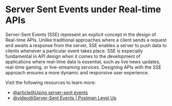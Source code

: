 # Server Sent Events under Real-time APIs

Server-Sent Events (SSE) represent an explicit concept in the design of Real-time APIs. Unlike traditional approaches where a client sends a request and awaits a response from the server, SSE enables a server to push data to clients whenever a particular event takes place. SSE is especially fundamental in API design when it comes to the development of applications where real-time data is essential, such as live news updates, real-time gaming, or live-streaming services. Designing APIs with the SSE approach ensures a more dynamic and responsive user experience.

Visit the following resources to learn more:

- [@article@Using server-sent events](https://developer.mozilla.org/en-US/docs/Web/API/Server-sent_events/Using_server-sent_events)
- [@video@Server-Sent Events | Postman Level Up](https://www.youtube.com/watch?v=KrE044J8jEQ)